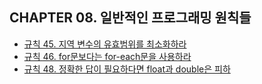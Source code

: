 ## CHAPTER 08. 일반적인 프로그래밍 원칙들

* [규칙 45. 지역 변수의 유효범위를 최소화하라](/chapter08/item-45.md)
* [규칙 46. for문보다는 for-each문을 사용하라](/chapter08/item-46.md)
* [규칙 48. 정확한 답이 필요하다면 float과 double은 피하](/chapter08/item-48.md)



